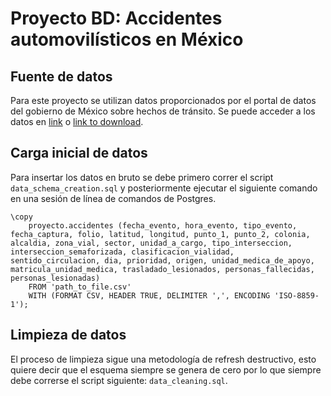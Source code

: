 # Proyecto BD: Accidentes automovilísticos en México

## Fuente de datos

Para este proyecto se utilizan datos proporcionados por el portal de datos
del gobierno de México sobre hechos de tránsito. Se puede acceder a los datos en
[link](https://datos.cdmx.gob.mx/dataset/hechos-de-transito-reportados-por-ssc-base-ampliada-no-comparativa) o 
[link to download](https://datos.cdmx.gob.mx/dataset/a9afdb1b-80ed-4f6c-a34a-0200211e527e/resource/0555dd20-d921-4f76-aa8c-1a0689f48bce/download/nuevo_acumulado_hechos_de_transito_2023_12.csv).

## Carga inicial de datos

Para insertar los datos en bruto se debe primero correr el script `data_schema_creation.sql` y posteriormente
ejecutar el siguiente comando en una sesión de línea de comandos de Postgres.

```{postgresql}
\copy
    proyecto.accidentes (fecha_evento, hora_evento, tipo_evento, fecha_captura, folio, latitud, longitud, punto_1, punto_2, colonia, alcaldia, zona_vial, sector, unidad_a_cargo, tipo_interseccion, interseccion_semaforizada, clasificacion_vialidad, sentido_circulacion, dia, prioridad, origen, unidad_medica_de_apoyo, matricula_unidad_medica, trasladado_lesionados, personas_fallecidas, personas_lesionadas)
    FROM 'path_to_file.csv'
    WITH (FORMAT CSV, HEADER TRUE, DELIMITER ',', ENCODING 'ISO-8859-1');
```

## Limpieza de datos

El proceso de limpieza sigue una metodología de refresh destructivo, esto quiere decir que el esquema siempre se genera de cero por lo que siempre debe correrse el script siguiente: ```data_cleaning.sql```.
